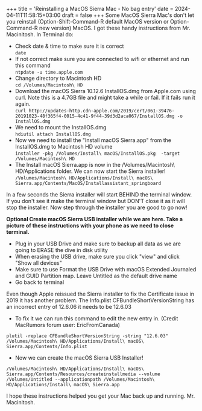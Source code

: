 +++
title = 'Reinstalling a MacOS Sierra Mac - No bag entry'
date = 2024-04-11T11:58:15+03:00
draft = false
+++
Some MacOS Sierra Mac's don't let you reinstall (Option-Shift-Command-R default MacOS version or Option-Command-R new version) MacOS. I got these handy instructions from Mr. Macinitosh.
In Terminal do:

 - Check date & time to make sure it is correct  
`date`
 - If not correct make sure you are connected to wifi or ethernet and run this command  
`ntpdate -u time.apple.com`
 - Change directory to Macintosh HD  
`cd /Volumes/Macintosh\ HD`
 - Download the macOS Sierra 10.12.6 InstallOS.dmg from Apple.com using curl. Note this is a 4.7GB file and might take a while or fail. If it fails run it again.  
`curl http://updates-http.cdn-apple.com/2019/cert/061-39476-20191023-48f365f4-0015-4c41-9f44-39d3d2aca067/InstallOS.dmg -o InstallOS.dmg`
 - We need to mount the InstallOS.dmg  
`hdiutil attach InstallOS.dmg`
 - Now we need to install the "Install macOS Sierra.app" from the InstallOS.dmg to Macintosh HD volume  
`installer -pkg /Volumes/Install\ macOS/InstallOS.pkg  -target /Volumes/Macintosh\ HD`
 - The Install macOS Sierra.app is now in the /Volumes/Macintosh\ HD/Applications folder. We can now start the Sierra installer!  
`/Volumes/Macintosh\ HD/Applications/Install\ macOS\ Sierra.app/Contents/MacOS/Installassistant_springboard`

In a few seconds the Sierra installer will start BEHIND the terminal window. If you don't see it make the terminal window but DON'T close it as it will stop the installer. Now step through the installer you are good to go now!

**Optional Create macOS Sierra USB installer while we are here. Take a picture of these instructions with your phone as we need to close terminal.**

 - Plug in your USB Drive and make sure to backup all data as we are going to ERASE the dive in disk utility 
 - When erasing the USB drive, make sure you click "view" and click "Show all devices"
 - Make sure to use Format the USB Drive with macOS Extended Journaled and GUID Partition map. Leave Untitled as the default drive name
 - Go back to terminal

Even though Apple reissued the Sierra installer to fix the Certificate issue in 2019 it has another problem.
The Info.plist CFBundleShortVersionString has an incorrect entry of 12.6.06 it needs to be 12.6.03
 - To fix it we can run this command to edit the new entry in. (Credit MacRumors forum user: EricFromCanada)

`plutil -replace CFBundleShortVersionString -string "12.6.03" /Volumes/Macintosh\ HD/Applications/Install\ macOS\ Sierra.app/Contents/Info.plist`

 - Now we can create the macOS Sierra USB Installer!

`/Volumes/Macintosh\ HD/Applications/Install\ macOS\ Sierra.app/Contents/Resources/createinstallmedia --volume /Volumes/Untitled --applicationpath /Volumes/Macintosh\ HD/Applications/Install\ macOS\ Sierra.app`

I hope these instructions helped you get your Mac back up and running.
Mr. Macinitosh.
